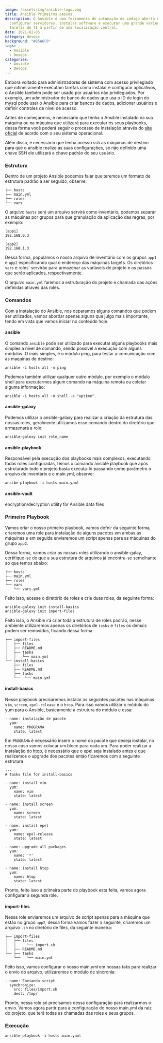 ```yaml
---
image: /assets/img/ansible-logo.png
title: Ansible Primeiros passos
description: O Ansible é uma ferramenta de automação de código aberto usada para
  configurar servidores, instalar software e executar uma grande variedade de
  tarefas de TI a partir de uma localização central.
date: 2021-02-05
category: devops
background: "#05A6F0"
tags:
  - Ansible
  - Devops
categories:
  - Ansible
  - Devops
---
```

Embora voltado para administradores de sistema com acesso privilegiado que rotineiramente executam tarefas como instalar e configurar aplicativos, o Ansible também pode ser usado por usuários não privilegiados. Por exemplo, um administrador de banco de dados que usa o ID de login do mysql pode usar o Ansible para criar bancos de dados, adicionar usuários e definir controles de nível de acesso.

Antes de começarmos, é necessário que tenha o Ansible instalado na sua máquina ou na máquina que utilizará para executar os seus playbooks, dessa forma você poderá seguir o processo de instalação através do [site oficial](https://docs.ansible.com/ansible/latest/installation_guide/intro_installation.html) de acordo com o seu sistema operacional. 

Além disso, é necessário que tenha acesso ssh as máquinas de destino para que o ansible realize as suas configurações, se não definido uma chave SSH ele utilizará a chave padrão do seu usuário.

### Estrutura
Dentro de um projeto Ansible podemos falar que teremos um formato de estrutura padrão a ser seguido, observe:

````
├── hosts
├── main.yml
├── roles
└── vars
````

O arquivo `hosts` será um arquivo servirá como inventário, podemos separar as máquinas por grupos para que granulação da aplicação das regras, por exemplo:

````
[app1]
192.168.0.3

[app2]
192.168.1.3
````

Dessa forma, populamos o nosso arquivo de inventário com os grupos `app1` e `app2` especificando qual o endereço das máquinas targets. Os diretórios `vars` e roles` servirão para armazenar as variáveis do projeto e os passos que serão aplicados, respectivamente.

O arquivo `main.yml` faremos a estruturação do projeto e chamada das ações definidas através das roles.

### Comandos

Com a instalação do Ansible, nos deparamos alguns comandos que podem ser utilizados, vamos abordar apenas alguns que julgo mais importante, tendo em vista que vamos iniciar no conteúdo hoje.
 
#### ansible

O comando `ansible` pode ser utilizado para executar alguns playbooks mais simples a nível de comando, sendo possível a execução com alguns módulos. O mais simples, é o módulo ping, para testar a comunicação com as maquinas de destino:

````
ansible -i hosts all -m ping
````

Podemos também utilizar qualquer outro módulo, por exemplo o módulo shell para executarmos algum comando na máquina remota ou coletar alguma informação:

````
ansible -i hosts all -m shell -a "uptime"
````

#### ansible-galaxy

Podemos utilizar o ansible-galaxy para realizar a criação da estrutura das nossas roles, geralmente utilizamos esse comando dentro do diretório que armazenará a role:

````
ansible-galexy init role_name
````


#### ansible-playbook

Responsável pela execução dos playbooks mais complexos, executando todas roles configuradas, temos o comando ansible playbook que após estruturado todo o projeto basta executa-lo passando como parâmetro o arquivo de inventário e o main.yml, observe:

````
ansibe-playbook -i hosts main.yaml
````

#### ansible-vault 
encryption/decryption utility for Ansible data files


### Primeiro Playbook

Vamos criar o nosso primeiro playbook, vamos defnir da seguinte forma, criaremos uma role para instalação de alguns pacotes em ambas as máquinas e em seguida enviaremos um script apenas para as máquinas do grupo `app2`. 

Dessa forma, vamos criar as nossas roles utilizando o ansible-galay, certifique-se de que a sua estrutura de arquivos já encontra-se semelhante ao que temos abaixo:

````
├── hosts
├── main.yml
├── roles
└── vars
    └── vars.yml
````

Feito isso, acesse o diretório de roles e crie duas roles, da seguinte forma:

````
ansible-galexy init install-basics
ansible-galexy init import-files
````

Feito isso, o Ansible irá criar toda a estrutura de roles padrão, nesse ambiente utilizaremos apenas os diretórios de `tasks` e `files` os demais podem ser removidos, ficando dessa forma:

````
├── import-files
│   ├── files
│   ├── README.md
│   ├── tasks
│   │   └── main.yml
└── install-basics
    ├── files
    ├── README.md
    ├── tasks
    └──  └── main.yml
````

#### install-basics

Nesse playbook precisaremos instalar os seguintes pacotes nas máquinas `vim`, `screen`, `epel-release` e o `htop`. Para isso vamos utilizar o módulo do yum para o Ansible, basicamente a estrutura do módulo e essa:

````
- name: instalação de pacote
  yum:
    name: PROGRAMA
    state: latest
```` 

Em `PROGRAMA` é necessário inserir o nome do pacote que deseja instalar, no nosso caso vamos colocar um bloco para cada um. Para poder realizar a instalação do htop, é necessário que o epel seja instalado antes e que realizemos o upgrade dos pacotes então ficaremos com a seguinte estrutura

````
---
# tasks file for install-basics

- name: install vim
  yum:
    name: vim
    state: latest

- name: install screen
  yum:
    name: screen
    state: latest

- name: install epel
  yum:
    name: epel-release
    state: latest

- name: upgrade all packages
  yum:
    name: '*'
    state: latest

- name: install htop
  yum:
    name: htop
    state: latest
````

Pronto, feito isso a primeira parte do playbook esta feita, vamos agora configurar a segunda role.

#### import-files

Nessa role enviaremos um arquivo de script apenas para a máquina que estão no grupo `app2`, dessa forma vamos fazer o seguinte, criaremos um arquivo `.sh` no diretório de files, da seguinte maneira:

````
├── import-files
│   ├── files
│   │     └── import.sh
│   ├── README.md
└── ├── tasks
    └──   └── main.yml
````

Feito isso, vamos configurar o nosso main.yml em nossas taks para realizar o envio do arquivo, utilizaremos o módulo de sincronia:

````
- name: Enviando script
  synchronize:
    src: files/import.sh
    dest: /tmp/
````

Pronto, nessa role só precisamos dessa configuração para realizarmos o envio. Vamos agora partir para a configuração do nosso main.yml da raiz do projeto, que terá todas as chamadas das roles e seus grupos.

### Execução

````
ansible-playbook -i hosts main.yaml
````